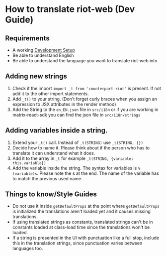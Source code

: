 # How to translate riot-web (Dev Guide)

## Requirements

- A working [Development Setup](../../#setting-up-a-dev-environment)
- Be able to understand English
- Be able to understand the language you want to translate riot-web into

## Adding new strings

1. Check if the import ``import _t from 'counterpart-riot'`` is present. If not add it to the other import statements.
2. Add ``_t()`` to your string. (Don't forget curly braces when you assign an expression to JSX attributes in the render method)
3. Add the String to the ``en_EN.json`` file in ``src/i18n`` or if you are working in matrix-react-sdk you can find the json file in ``src/i18n/strings``

## Adding variables inside a string.

1. Extend your ``_t()`` call. Instead of ``_t(STRING)`` use ``_t(STRING, {})``
2. Decide how to name it. Please think about if the person who has to translate it can understand what it does.
3. Add it to the array in ``_t`` for example ``_t(STRING, {variable: this.variable})``
4. Add the variable inside the string. The syntax for variables is ``%(variable)s``. Please note the s at the end. The name of the variable has to match the previous used name.

## Things to know/Style Guides

- Do not use it inside ``getDefaultProps`` at the point where ``getDefaultProps`` is initialized the translations aren't loaded yet and it causes missing translations.
- If using translated strings as constants, translated strings can't be in constants loaded at class-load time since the translations won't be loaded.
- If a string is presented in the UI with punctuation like a full stop, include this in the translation strings, since punctuation varies between languages too.
